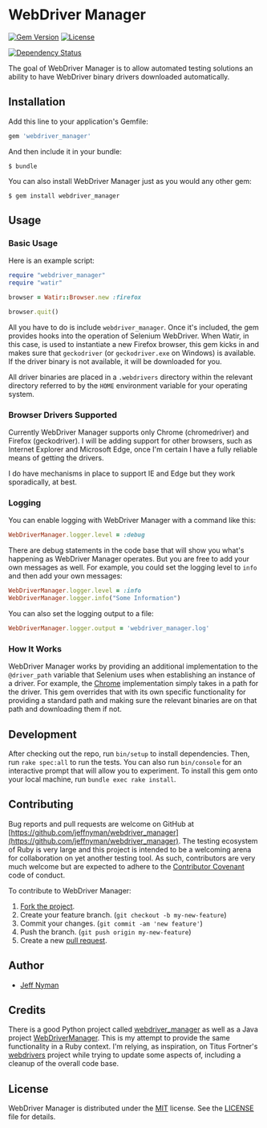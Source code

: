# WebDriver Manager

[![Gem Version](https://badge.fury.io/rb/webdriver_manager.svg)](http://badge.fury.io/rb/webdriver_manager)
[![License](http://img.shields.io/badge/license-MIT-blue.svg)](https://github.com/jeffnyman/webdriver_manager/blob/master/LICENSE.txt)

[![Dependency Status](https://gemnasium.com/jeffnyman/webdriver_manager.png)](https://gemnasium.com/jeffnyman/webdriver_manager)

The goal of WebDriver Manager is to allow automated testing solutions an ability to have WebDriver binary drivers downloaded automatically.

## Installation

Add this line to your application's Gemfile:

```ruby
gem 'webdriver_manager'
```

And then include it in your bundle:

    $ bundle

You can also install WebDriver Manager just as you would any other gem:

    $ gem install webdriver_manager

## Usage

### Basic Usage

Here is an example script:

```ruby
require "webdriver_manager"
require "watir"

browser = Watir::Browser.new :firefox

browser.quit()
```

All you have to do is include `webdriver_manager`. Once it's included, the gem provides hooks into the operation of Selenium WebDriver. When Watir, in this case, is used to instantiate a new Firefox browser, this gem kicks in and makes sure that `geckodriver` (or `geckodriver.exe` on Windows) is available. If the driver binary is not available, it will be downloaded for you.

All driver binaries are placed in a `.webdrivers` directory within the relevant directory referred to by the `HOME` environment variable for your operating system.

### Browser Drivers Supported

Currently WebDriver Manager supports only Chrome (chromedriver) and Firefox (geckodriver). I will be adding support for other browsers, such as Internet Explorer and Microsoft Edge, once I'm certain I have a fully reliable means of getting the drivers.

I do have mechanisms in place to support IE and Edge but they work sporadically, at best.

### Logging

You can enable logging with WebDriver Manager with a command like this:

```ruby
WebDriverManager.logger.level = :debug
```

There are debug statements in the code base that will show you what's happening as WebDriver Manager operates. But you are free to add your own messages as well. For example, you could set the logging level to `info` and then add your own messages:

```ruby
WebDriverManager.logger.level = :info
WebDriverManager.logger.info("Some Information")
```

You can also set the logging output to a file:

```ruby
WebDriverManager.logger.output = 'webdriver_manager.log'
```

### How It Works

WebDriver Manager works by providing an additional implementation to the `@driver_path` variable that Selenium uses when establishing an instance of a driver. For example, the [Chrome](https://github.com/SeleniumHQ/selenium/blob/master/rb/lib/selenium/webdriver/chrome.rb) implementation simply takes in a path for the driver. This gem overrides that with its own specific functionality for providing a standard path and making sure the relevant binaries are on that path and downloading them if not.

## Development

After checking out the repo, run `bin/setup` to install dependencies. Then, run `rake spec:all` to run the tests. You can also run `bin/console` for an interactive prompt that will allow you to experiment. To install this gem onto your local machine, run `bundle exec rake install`.

## Contributing

Bug reports and pull requests are welcome on GitHub at [https://github.com/jeffnyman/webdriver_manager](https://github.com/jeffnyman/webdriver_manager). The testing ecosystem of Ruby is very large and this project is intended to be a welcoming arena for collaboration on yet another testing tool. As such, contributors are very much welcome but are expected to adhere to the [Contributor Covenant](http://contributor-covenant.org) code of conduct.

To contribute to WebDriver Manager:

1. [Fork the project](http://gun.io/blog/how-to-github-fork-branch-and-pull-request/).
2. Create your feature branch. (`git checkout -b my-new-feature`)
3. Commit your changes. (`git commit -am 'new feature'`)
4. Push the branch. (`git push origin my-new-feature`)
5. Create a new [pull request](https://help.github.com/articles/using-pull-requests).

## Author

* [Jeff Nyman](http://testerstories.com)

## Credits

There is a good Python project called [webdriver_manager](https://github.com/SergeyPirogov/webdriver_manager) as well as a Java project [WebDriverManager](https://github.com/bonigarcia/webdrivermanager). This is my attempt to provide the same functionality in a Ruby context. I'm relying, as inspiration, on Titus Fortner's [webdrivers](https://github.com/titusfortner/webdrivers) project while trying to update some aspects of, including a cleanup of the overall code base.

## License

WebDriver Manager is distributed under the [MIT](http://www.opensource.org/licenses/MIT) license.
See the [LICENSE](https://github.com/jeffnyman/webdriver_manager/blob/master/LICENSE.txt) file for details.
